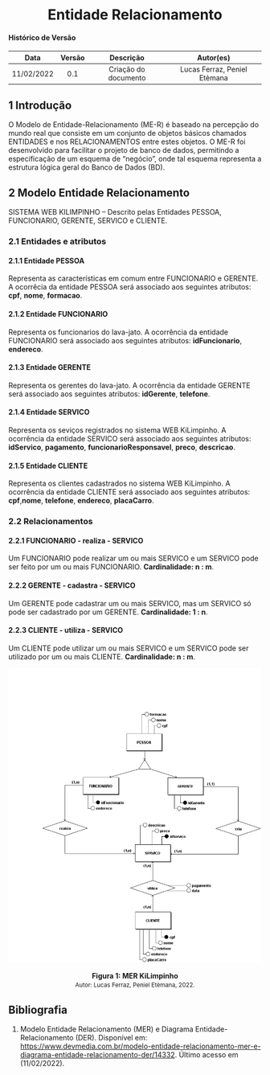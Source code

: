 # <center> Entidade Relacionamento

#### Histórico de Versão

|    Data    | Versão |      Descrição       |     Autor(es)     |
| :--------: | :----: | :------------------: | :---------------: |
| 11/02/2022 |  0.1   | Criação do documento | Lucas Ferraz, Peniel Etèmana |


## 1 Introdução

O Modelo de Entidade-Relacionamento (ME-R) é baseado na percepção do mundo real que consiste em um conjunto de objetos básicos chamados ENTIDADES e nos RELACIONAMENTOS entre estes objetos.
O ME-R foi desenvolvido para facilitar o projeto de banco de dados, permitindo a especificação de um esquema de “negócio”, onde tal esquema representa a estrutura lógica geral do Banco de Dados (BD).

## 2 Modelo Entidade Relacionamento

SISTEMA WEB KILIMPINHO – Descrito pelas Entidades PESSOA, FUNCIONARIO, GERENTE, SERVICO e CLIENTE.

### 2.1 Entidades e atributos
#### 2.1.1 Entidade PESSOA
Representa as características em comum entre FUNCIONARIO e GERENTE. A ocorrêcia da entidade PESSOA será associado aos seguintes atributos: **cpf**, **nome**, **formacao**.

#### 2.1.2 Entidade FUNCIONARIO
Representa os funcionarios do lava-jato. A ocorrência da entidade FUNCIONARIO será associado aos seguintes atributos: **idFuncionario**, **endereco**.

#### 2.1.3 Entidade GERENTE
Representa os gerentes do lava-jato. A ocorrência da entidade GERENTE será associado aos seguintes atributos: **idGerente**,  **telefone**.

#### 2.1.4 Entidade SERVICO
Representa os seviços registrados no sistema WEB KiLimpinho. A ocorrência da entidade SERVICO será associado aos seguintes atributos: **idServico**, **pagamento**, **funcionarioResponsavel**, **preco**, **descricao**.

#### 2.1.5 Entidade CLIENTE
Representa os clientes cadastrados no sistema WEB KiLimpinho. A ocorrência da entidade CLIENTE será associado aos seguintes atributos: **cpf**,**nome**, **telefone**, **endereco**, **placaCarro**.



### 2.2 Relacionamentos

#### 2.2.1 FUNCIONARIO - realiza - SERVICO
Um FUNCIONARIO pode realizar um ou mais SERVICO e um SERVICO pode ser feito por um ou mais FUNCIONARIO. 
**Cardinalidade: n : m**.

#### 2.2.2 GERENTE - cadastra - SERVICO
Um GERENTE pode cadastrar um ou mais SERVICO, mas um SERVICO só pode ser cadastrado por um GERENTE.
**Cardinalidade: 1 : n**.

#### 2.2.3 CLIENTE - utiliza -  SERVICO
Um CLIENTE pode utilizar um ou mais SERVICO e um SERVICO pode ser utilizado por um ou mais CLIENTE. 
**Cardinalidade: n : m**.


<p align='center'>
    <img src='../assets/img/mer/mer.jpeg'>
    <figcaption align='center'>
        <b>Figura 1: MER KiLimpinho</b>
        <br>
        <small>Autor: Lucas Ferraz, Peniel Etèmana, 2022.</small>
    </figcaption>
</p>

## Bibliografia

1. Modelo Entidade Relacionamento (MER) e Diagrama Entidade-Relacionamento (DER). Disponível em: https://www.devmedia.com.br/modelo-entidade-relacionamento-mer-e-diagrama-entidade-relacionamento-der/14332. Último acesso em (11/02/2022).